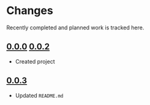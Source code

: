 # Changes
Recently completed and planned work is tracked here.

## [0.0.0](.) [0.0.2](.)
- Created project

## [0.0.3](.)
- Updated `README.md`
